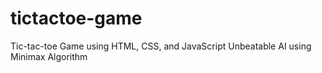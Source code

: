 # tictactoe-game
Tic-tac-toe Game using HTML, CSS, and JavaScript
Unbeatable AI using Minimax Algorithm
